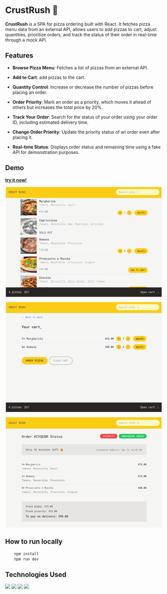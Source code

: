 # CrustRush 🍕

**CrustRush** is a SPA for pizza ordering built with React. It fetches pizza menu data from an external API, allows users to add pizzas to cart, adjust quantities, prioritize orders, and track the status of their order in real-time through a mock API.

## Features

- **Browse Pizza Menu**: Fetches a list of pizzas from an external API.

- **Add to Cart**: add pizzas to the cart.

- **Quantity Control**: Increase or decrease the number of pizzas before placing an order.

- **Order Priority**: Mark an order as a priority, which moves it ahead of others but increases the total price by 20%.

- **Track Your Order**: Search for the status of your order using your order ID, including estimated delivery time.

- **Change Order Priority**: Update the priority status of an order even after placing it.

- **Real-time Status**: Displays order status and remaining time using a fake API for demonstration purposes.

## Demo

**[try it now!](https://crust-rush.netlify.app)**

 <p align="center">
   <img width="500" src="./readmeImgs/menu.png"/>
 <p>
<p align="center">
   <img width="500" src="./readmeImgs/cart.png"/>
</p>
<p align="center">
   <img width="500" src="./readmeImgs/orderTracking.png"/>
</p>

## How to run locally

```bash
    npm install
    npm run dev
```

## Technologies Used

<img src="https://img.icons8.com/color/60/000000/react-native.png"/> <img src="https://img.icons8.com/color/60/000000/javascript.png"/> <img src="https://img.icons8.com/?size=60&id=4PiNHtUJVbLs&format=png&color=000000"/> <img src="https://img.icons8.com/color/60/000000/redux.png"/>
